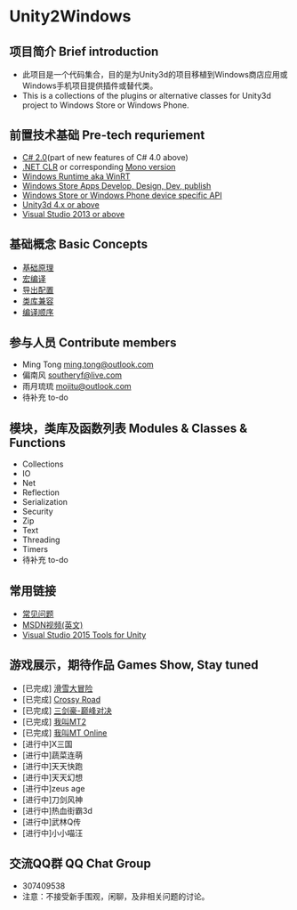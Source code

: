 # Unity2Windows
## 项目简介 Brief introduction
*  此项目是一个代码集合，目的是为Unity3d的项目移植到Windows商店应用或Windows手机项目提供插件或替代类。
*  This is a collections of the plugins or alternative classes for Unity3d project to Windows Store or Windows Phone.

## 前置技术基础 Pre-tech requriement
*  [C# 2.0](https://msdn.microsoft.com/zh-cn/library/67ef8sbd.aspx)(part of new features of C# 4.0 above)
*  [.NET CLR](https://msdn.microsoft.com/en-us/library/vstudio/zw4w595w(v=vs.100).aspx) or corresponding [Mono version](http://www.mono-project.com/docs/about-mono/languages/csharp/)
*  [Windows Runtime aka WinRT](https://msdn.microsoft.com/en-us/library/windows/apps/br211377.aspx)
*  [Windows Store Apps Develop, Design, Dev, publish](https://dev.windows.com/en-us/)
*  [Windows Store or Windows Phone device specific API](https://msdn.microsoft.com/en-us/library/windows/apps/br211369.aspx)
*  [Unity3d 4.x or above](http://docs.unity3d.com/Manual/windowsstore-gettingstarted.html)
*  [Visual Studio 2013 or above](https://www.visualstudio.com/?Wt.mc_id=DX_MVP5000319)

## 基础概念 Basic Concepts
*  [基础原理](http://blog.csdn.net/cuit/article/details/40684865)
*  [宏编译](http://blog.csdn.net/cuit/article/details/40990347)
*  [导出配置](http://blog.csdn.net/cuit/article/details/40988213)
*  [类库兼容](http://blog.csdn.net/cuit/article/details/41011359)
*  [编译顺序](http://blog.csdn.net/cuit/article/details/41053327)

## 参与人员 Contribute members
*  Ming Tong ming.tong@outlook.com
*  偏南风 southeryf@live.com
*  雨月琉琉 mojitu@outlook.com
*  待补充 to-do

## 模块，类库及函数列表 Modules & Classes & Functions
*  Collections
*  IO
*  Net
*  Reflection
*  Serialization
*  Security
*  Zip
*  Text
*  Threading
*  Timers
*  待补充 to-do

##  常用链接
*  [常见问题](https://github.com/mingtong/Unity2Windows/wiki/常见问题-FAQ)
*  [MSDN视频(英文)](http://www.microsoftvirtualacademy.com/training-courses/how-to-migrate-unity3d-game-to-wp8-1)
*  [Visual Studio 2015 Tools for Unity](https://visualstudiogallery.msdn.microsoft.com/8d26236e-4a64-4d64-8486-7df95156aba9)

## 游戏展示，期待作品 Games Show, Stay tuned
*  [已完成] [滑雪大冒险](https://www.windowsphone.com/zh-cn/store/app/滑雪大冒险/5b6101fb-0c66-42eb-809a-198667ae9450)
*  [已完成] [Crossy Road](https://www.windowsphone.com/zh-cn/store/app/crossy-road/2e8eab3a-a65f-4f21-bb87-6a6d3f90ad6e)
*  [已完成] [三剑豪-巅峰对决](https://www.windowsphone.com/zh-cn/store/app/三剑豪-巅峰对决/99af0f26-c287-404b-ad51-9c5a8d09ff39)
*  [已完成] [我叫MT2](https://www.windowsphone.com/zh-cn/store/app/我叫mt-2/8905b13b-419a-460b-bb64-da2c49a2c840)
*  [已完成] [我叫MT Online](https://www.windowsphone.com/zh-cn/store/app/我叫mt-online/75a1bfdb-2f56-4768-801e-4e4970b51b8d)
*  [进行中]X三国
*  [进行中]蔬菜连萌
*  [进行中]天天快跑
*  [进行中]天天幻想
*  [进行中]zeus age
*  [进行中]刀剑风神
*  [进行中]热血街霸3d
*  [进行中]武林Q传
*  [进行中]小小喵汪

## 交流QQ群 QQ Chat Group
*  307409538
*  注意：不接受新手围观，闲聊，及非相关问题的讨论。
